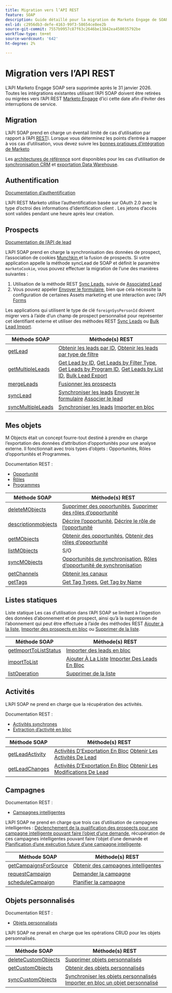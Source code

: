```yaml
---
title: Migration vers l’API REST
feature: SOAP
description: Guide détaillé pour la migration de Marketo Engage de SOAP vers REST d’ici le 31 janvier 2026, avec mappages de points d’entrée, OAuth, méthodes de synchronisation des prospects et architectures de référence.
exl-id: c2956db3-defe-4163-99f3-58654ce8ee2b
source-git-commit: 7557b9957c87f63c2646be13842ea450035792be
workflow-type: tm+mt
source-wordcount: '642'
ht-degree: 2%

---
```


# Migration vers l’API REST

L’API Marketo Engage SOAP sera supprimée après le 31 janvier 2026. Toutes les intégrations existantes utilisant l’API SOAP doivent être retirées ou migrées vers l’API REST [Marketo Engage](https://experienceleague.adobe.com/fr/docs/marketo-developer/marketo/rest/rest-api) d’ici cette date afin d’éviter des interruptions de service.

## Migration

L’API SOAP prend en charge un éventail limité de cas d’utilisation par rapport à l’API [REST](https://experienceleague.adobe.com/fr/docs/marketo-developer/marketo/rest/rest-api)I. Lorsque vous déterminez les points d’entrée à mapper à vos cas d’utilisation, vous devez suivre les [bonnes pratiques d’intégration de Marketo](https://experienceleague.adobe.com/en/docs/marketo-developer/marketo/rest/marketo-integration-best-practices)

Les [architectures de référence](https://experienceleague.adobe.com/en/docs/marketo-developer/marketo/rest/reference-architectures) sont disponibles pour les cas d’utilisation de [synchronisation CRM](https://experienceleague.adobe.com/docs/marketo-developer/assets/sync-architecture-whitepaper.pdf?lang=en) et [exportation Data Warehouse](https://experienceleague.adobe.com/docs/marketo-developer/assets/reference_architecture.pdf?lang=en).

## Authentification

[Documentation d’authentification](https://experienceleague.adobe.com/fr/docs/marketo-developer/marketo/rest/authentication)

L’API REST Marketo utilise l’authentification basée sur OAuth 2.0 avec le type d’octroi des informations d’identification client . Les jetons d’accès sont valides pendant une heure après leur création.

## Prospects

[ Documentation de l’API de lead ](https://experienceleague.adobe.com/en/docs/marketo-developer/marketo/rest/lead-database/leads)

L’API SOAP prend en charge la synchronisation des données de prospect, l’association de cookies [Munchkin ](https://experienceleague.adobe.com/fr/docs/marketo-developer/marketo/javascriptapi/leadtracking/lead-tracking) et la fusion de prospects. Si votre application appelle la méthode syncLead de SOAP et définit le paramètre `marketoCookie`, vous pouvez effectuer la migration de l’une des manières suivantes :

1. Utilisation de la méthode REST [Sync Leads](https://developer.adobe.com/marketo-apis/api/mapi/#operation/syncLeadUsingPOST), suivie de [Associated Lead](https://developer.adobe.com/marketo-apis/api/mapi/#operation/associateLeadUsingPOST)
2. Vous pouvez appeler [Envoyer le formulaire](https://experienceleague.adobe.com/en/docs/marketo-developer/marketo/rest/lead-database/leads), bien que cela nécessite la configuration de certaines Assets marketing et une interaction avec l’API [Forms](https://experienceleague.adobe.com/en/docs/marketo-developer/marketo/rest/assets/forms)

Les applications qui utilisent le type de clé `foreignSysPersonId` doivent migrer vers à l’aide d’un champ de prospect personnalisé pour représenter cet identifiant externe et utiliser des méthodes REST [Sync Leads](https://experienceleague.adobe.com/en/docs/marketo-developer/marketo/rest/lead-database/leads#create-and-update) ou [Bulk Lead Import](https://experienceleague.adobe.com/en/docs/marketo-developer/marketo/rest/bulk-import/bulk-lead-import).

| Méthode SOAP | Méthode(s) REST |
| --- | --- |
| [getLead](https://experienceleague.adobe.com/en/docs/marketo-developer/marketo/soap/leads/getlead) | [Obtenir les leads par ID](https://developer.adobe.com/marketo-apis/api/mapi/#operation/getLeadByIdUsingGET), [Obtenir les leads par type de filtre](https://developer.adobe.com/marketo-apis/api/mapi/#operation/getLeadsByFilterUsingGET) |
| [getMultipleLeads](https://experienceleague.adobe.com/en/docs/marketo-developer/marketo/soap/leads/getmultipleleads) | [Get Lead by ID](https://developer.adobe.com/marketo-apis/api/mapi/#operation/getLeadByIdUsingGET), [Get Leads by Filter Type](https://developer.adobe.com/marketo-apis/api/mapi/#operation/getLeadsByFilterUsingGET), [Get Leads by Program ID](https://developer.adobe.com/marketo-apis/api/mapi/#operation/getLeadsByProgramIdUsingGET), [Get Leads by List ID](https://developer.adobe.com/marketo-apis/api/mapi/#operation/getLeadsByListIdUsingGET), [Bulk Lead Export](https://developer.adobe.com/marketo-apis/api/mapi/#tag/Bulk-Export-Leads) |
| [mergeLeads](https://experienceleague.adobe.com/en/docs/marketo-developer/marketo/soap/leads/mergeleads) | [Fusionner les prospects](https://developer.adobe.com/marketo-apis/api/mapi/#operation/mergeLeadsUsingPOST) |
| [syncLead](https://experienceleague.adobe.com/en/docs/marketo-developer/marketo/soap/leads/synclead) | [Synchroniser les leads](https://developer.adobe.com/marketo-apis/api/mapi/#operation/syncLeadUsingPOST) [Envoyer le formulaire](https://developer.adobe.com/marketo-apis/api/mapi/#operation/SubmitFormUsingPOST) [Associer le lead](https://developer.adobe.com/marketo-apis/api/mapi/#operation/associateLeadUsingPOST) |
| [syncMultipleLeads](https://experienceleague.adobe.com/en/docs/marketo-developer/marketo/soap/leads/syncmultipleleads) | [Synchroniser les leads](https://developer.adobe.com/marketo-apis/api/mapi/#operation/syncLeadUsingPOST) [Importer en bloc](https://developer.adobe.com/marketo-apis/api/mapi/#tag/Bulk-Import-Leads) |

## Mes objets

M Objects était un concept fourre-tout destiné à prendre en charge l’exportation des données d’attribution d’opportunités pour une analyse externe. Il fonctionnait avec trois types d’objets : Opportunités, Rôles d’opportunités et Programmes.

Documentation REST :

- [Opportunité](https://experienceleague.adobe.com/en/docs/marketo-developer/marketo/rest/lead-database/opportunities)
- [Rôles](https://experienceleague.adobe.com/en/docs/marketo-developer/marketo/rest/lead-database/opportunity-roles)
- [ Programmes ](https://experienceleague.adobe.com/en/docs/marketo-developer/marketo/rest/assets/programs)

| Méthode SOAP | Méthode(s) REST |
| --- | --- |
| [deleteMObjects](https://experienceleague.adobe.com/en/docs/marketo-developer/marketo/soap/marketo-objects/deletemobjects) | [Supprimer des opportunités](https://developer.adobe.com/marketo-apis/api/mapi/#operation/deleteOpportunitiesUsingPOST), [Supprimer des rôles d’opportunité](https://developer.adobe.com/marketo-apis/api/mapi/#operation/deleteOpportunityRolesUsingPOST) |
| [descriptionmobjects](https://experienceleague.adobe.com/en/docs/marketo-developer/marketo/soap/marketo-objects/describemobject) | [Décrire l’opportunité](https://developer.adobe.com/marketo-apis/api/mapi/#operation/describeUsingGET_4), [Décrire le rôle de l’opportunité](https://developer.adobe.com/marketo-apis/api/mapi/#operation/describeOpportunityRoleUsingGET) |
| [getMObjects](https://experienceleague.adobe.com/en/docs/marketo-developer/marketo/soap/marketo-objects/getmobjects) | [Obtenir des opportunités](https://developer.adobe.com/marketo-apis/api/mapi/#operation/getOpportunitiesUsingGET), [Obtenir des rôles d’opportunité](https://developer.adobe.com/marketo-apis/api/mapi/#operation/describeOpportunityRoleUsingGET) |
| [listMObjects](https://experienceleague.adobe.com/en/docs/marketo-developer/marketo/soap/marketo-objects/listmobjects) | S/O |
| [syncMObjects](https://experienceleague.adobe.com/en/docs/marketo-developer/marketo/soap/marketo-objects/syncmobjects) | [Opportunités de synchronisation](https://developer.adobe.com/marketo-apis/api/mapi/#operation/syncOpportunitiesUsingPOST), [Rôles d’opportunité de synchronisation](https://developer.adobe.com/marketo-apis/api/mapi/#operation/syncOpportunityRolesUsingPOST) |
| [getChannels](https://experienceleague.adobe.com/en/docs/marketo-developer/marketo/soap/programs/getchannels) | [Obtenir les canaux](https://developer.adobe.com/marketo-apis/api/asset/#operation/getAllChannelsUsingGET) |
| [getTags](https://experienceleague.adobe.com/en/docs/marketo-developer/marketo/soap/programs/gettags) | [Get Tag Types](https://developer.adobe.com/marketo-apis/api/asset/#operation/getTagTypesUsingGET), [Get Tag by Name](https://developer.adobe.com/marketo-apis/api/asset/#operation/getTagByNameUsingGET) |

## Listes statiques

Liste statique Les cas d’utilisation dans l’API SOAP se limitent à l’ingestion des données d’abonnement et de prospect, ainsi qu’à la suppression de l’abonnement qui peut être effectuée à l’aide des méthodes REST [Ajouter à la liste](https://developer.adobe.com/marketo-apis/api/mapi/#operation/addLeadsToListUsingPOST), [Importer des prospects en bloc](https://experienceleague.adobe.com/en/docs/marketo-developer/marketo/rest/bulk-import/bulk-lead-import) ou [Supprimer de la liste](https://developer.adobe.com/marketo-apis/api/mapi/#operation/removeLeadsFromListUsingDELETE).

| Méthode SOAP | Méthode(s) REST |
| --- | --- |
| [getImportToListStatus](https://experienceleague.adobe.com/en/docs/marketo-developer/marketo/soap/static-lists/getimporttoliststatus) | [Importer des leads en bloc](https://developer.adobe.com/marketo-apis/api/mapi/#tag/Bulk-Import-Leads) |
| [importToList](https://experienceleague.adobe.com/en/docs/marketo-developer/marketo/soap/static-lists/importtolist) | [Ajouter À La Liste](https://developer.adobe.com/marketo-apis/api/mapi/#operation/addLeadsToListUsingPOST) [Importer Des Leads En Bloc](https://developer.adobe.com/marketo-apis/api/mapi/#tag/Bulk-Import-Leads) |
| [listOperation](https://experienceleague.adobe.com/en/docs/marketo-developer/marketo/soap/static-lists/listoperation) | [Supprimer de la liste](https://developer.adobe.com/marketo-apis/api/mapi/#operation/removeLeadsFromListUsingDELETE) |

## Activités

L’API SOAP ne prend en charge que la récupération des activités.

Documentation REST :

- [Activités synchrones](https://experienceleague.adobe.com/en/docs/marketo-developer/marketo/rest/lead-database/activities)
- [Extraction d’activité en bloc](https://experienceleague.adobe.com/en/docs/marketo-developer/marketo/rest/bulk-extract/bulk-activity-extract)

| Méthode SOAP | Méthode(s) REST |
| --- | --- |
| [getLeadActivity](https://experienceleague.adobe.com/en/docs/marketo-developer/marketo/soap/activities/getleadactivity) | [Activités D’Exportation En Bloc](https://developer.adobe.com/marketo-apis/api/mapi/#tag/Bulk-Export-Activities) [Obtenir Les Activités De Lead](https://developer.adobe.com/marketo-apis/api/mapi/#operation/getLeadActivitiesUsingGET) |
| [getLeadChanges](https://experienceleague.adobe.com/en/docs/marketo-developer/marketo/soap/activities/getleadchanges) | [Activités D’Exportation En Bloc](https://developer.adobe.com/marketo-apis/api/mapi/#tag/Bulk-Export-Activities) [Obtenir Les Modifications De Lead](https://developer.adobe.com/marketo-apis/api/mapi/#operation/getLeadChangesUsingGET) |

## Campagnes

Documentation REST :

- [Campagnes intelligentes](https://experienceleague.adobe.com/en/docs/marketo-developer/marketo/rest/assets/smart-campaigns)

L’API SOAP ne prend en charge que trois cas d’utilisation de campagnes intelligentes : [Déclenchement de la qualification des prospects pour une campagne intelligente pouvant faire l’objet d’une demande](https://experienceleague.adobe.com/en/docs/marketo-developer/marketo/rest/assets/smart-campaigns#trigger), récupération de ces campagnes intelligentes pouvant faire l’objet d’une demande et [Planification d’une exécution future d’une campagne intelligente](https://experienceleague.adobe.com/en/docs/marketo-developer/marketo/rest/assets/smart-campaigns#schedule).

| Méthode SOAP | Méthode(s) REST |
| --- | --- |
| [getCampaignsForSource](https://experienceleague.adobe.com/en/docs/marketo-developer/marketo/soap/campaigns/getcampaignsforsource) | [Obtenir des campagnes intelligentes](https://developer.adobe.com/marketo-apis/api/asset/#operation/getAllSmartCampaignsGET) |
| [requestCampaign](https://experienceleague.adobe.com/en/docs/marketo-developer/marketo/soap/campaigns/requestcampaign) | [Demander la campagne](https://developer.adobe.com/marketo-apis/api/mapi/#operation/triggerCampaignUsingPOST) |
| [scheduleCampaign](https://experienceleague.adobe.com/en/docs/marketo-developer/marketo/soap/campaigns/schedulecampaign) | [Planifier la campagne](https://developer.adobe.com/marketo-apis/api/mapi/#operation/scheduleCampaignUsingPOST) |

## Objets personnalisés

Documentation REST :

- [Objets personnalisés](https://experienceleague.adobe.com/en/docs/marketo-developer/marketo/rest/lead-database/custom-objects)

L’API SOAP ne prenait en charge que les opérations CRUD pour les objets personnalisés.

| Méthode SOAP | Méthode(s) REST |
| --- | --- |
| [deleteCustomObjects](https://experienceleague.adobe.com/en/docs/marketo-developer/marketo/soap/custom-objects/deletecustomobjects) | [Supprimer objets personnalisés](https://developer.adobe.com/marketo-apis/api/mapi/#operation/deleteCustomObjectsUsingPOST) |
| [getCustomObjects](https://experienceleague.adobe.com/en/docs/marketo-developer/marketo/soap/custom-objects/getcustomobjects) | [Obtenir des objets personnalisés](https://developer.adobe.com/marketo-apis/api/mapi/#operation/getCustomObjectsUsingGET) |
| [syncCustomObjects](https://experienceleague.adobe.com/en/docs/marketo-developer/marketo/soap/custom-objects/synccustomobjects) | [Synchroniser les objets personnalisés](https://developer.adobe.com/marketo-apis/api/mapi/#operation/syncCustomObjectsUsingPOST) [Importer en bloc un objet personnalisé](https://experienceleague.adobe.com/en/docs/marketo-developer/marketo/rest/bulk-import/bulk-custom-object-import) |
